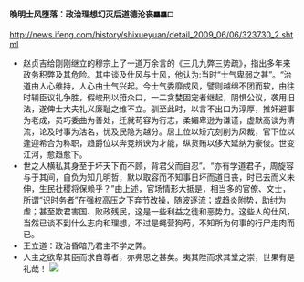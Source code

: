 #### 晚明士风堕落：政治理想幻灭后道德沦丧`龘龘囗`
http://news.ifeng.com/history/shixueyuan/detail_2009_06/06/323730_2.shtml
- 赵贞吉给刚刚继立的穆宗上了一道万余言的《三几九弊三势疏》，指出多年来政务积弊及其危险。其中谈及仕风与士风，他认为:当时“士气卑弱之甚”。“治道由人心维持，人心由士气兴起。今士气委靡成风，譬则越绵不团而软，由往时辅臣议礼争胜，假峻刑以箝众口，一二贪婪固宠者继起，阴惧公议，袭用旧法，遂俾士大夫礼义廉耻之维不立。驯至此时，以言不出口为淳厚，推奸避事为老成，员巧委曲为善处，迁就苟容为行志，柔媚卑逊为谦谨，虚默高谈为清流，论及时事为沽名，忧及民隐为越分。居上位以矫亢刻削为风裁，官下位以逢迎希合为称职，趋爵位以奔竞辨谀为才能，纵货贿以侈大延纳为豪俊。世变江河，愈趋愈下。
- 世之人横私其身至于坏天下而不顾，背君父而自忍”。“亦有学道君子，周旋容与于其间，自负为知几明哲，默以取容而不知事日坏而道日丧，时已去而义未伸，生民社稷将保赖乎？”由上述，官场情形大抵是，相当多的官僚、文士，所谓“识时务者”在强权高压之下弃节改操，随波逐流；或趋炎附势，助纣为虐；甚至欺君害国、败政残民，这是一些利益之徒和恶势力。这些人的仕风，当然已谈不到什么志向和理想，不过是蝇营狗苟，不知所为何事的行尸走肉而已。
- 王立道：政治昏暗乃君主不学之弊。
- 人主之欲卑其臣而求自尊者，亦弗思之甚矣。夷其陛而求其堂之崇，世果有是礼哉！
![](https://pbs.twimg.com/media/EHPinAYUwAAJya8?format=jpg&name=4096x4096)

